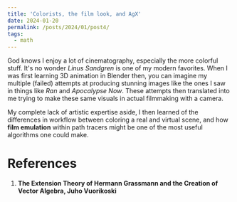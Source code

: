 ```yaml
---
title: 'Colorists, the film look, and AgX'
date: 2024-01-20
permalink: /posts/2024/01/post4/
tags:
  - math
---
```


God knows I enjoy a lot of cinematography, especially the more colorful stuff. It's no
wonder *Linus Sandgren* is one of my modern favorites. When I was first learning 3D animation in
Blender then, you can imagine my multiple (failed) attempts at producing stunning images like the ones
I saw in things like *Ran* and *Apocalypse Now*. These attempts then translated into me trying to make
these same visuals in actual filmmaking with a camera.

My complete lack of artistic expertise aside, I then learned of the differences in workflow between
coloring a real and virtual scene, and how **film emulation** within path tracers might be one of the most
useful algorithms one could make.



References
===========

<ol>
  <li> <b> The Extension Theory of Hermann Grassmann and
the Creation of Vector Algebra, <b> Juho Vuorikoski</li>
</ol>